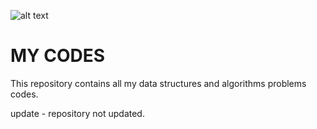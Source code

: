 ![alt text](https://encrypted-tbn0.gstatic.com/images?q=tbn:ANd9GcQ1MH0pnT2aASUujh3hPxLsHjRktgquc8GVyA&usqp=CAU)
# MY CODES
This repository contains all my data structures and algorithms problems codes.

update - repository not updated.
